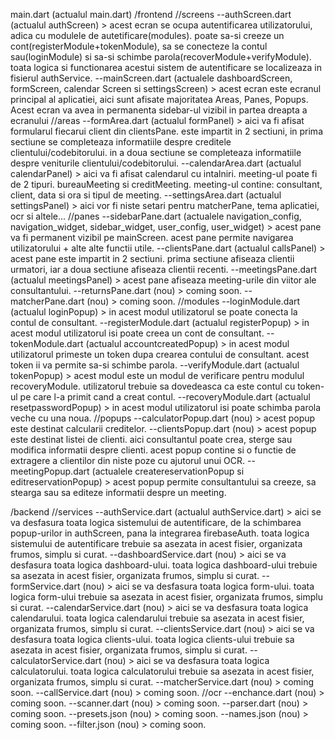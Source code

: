 main.dart (actualul main.dart)
/frontend
//screens
--authScreen.dart (actualul authScreen) > acest ecran se ocupa autentificarea utilizatorului, adica cu modulele de autetificare(modules). poate sa-si creeze un cont(registerModule+tokenModule), sa se conecteze la contul sau(loginModule) si sa-si schimbe parola(recoverModule+verifyModule). toata logica si functionarea acestui sistem de autentificare se localizeaza in fisierul authService.
--mainScreen.dart (actualele dashboardScreen, formScreen, calendar Screen si settingsScreen) > acest ecran este ecranul principal al aplicatiei, aici sunt afisate majoritatea Areas, Panes, Popups. Acest ecran va avea in permanenta sidebar-ul vizibil in partea dreapta a ecranului
//areas
--formArea.dart (actualul formPanel) > aici va fi afisat formularul fiecarui client din clientsPane. este impartit in 2 sectiuni, in prima sectiune se completeaza informatiile despre creditele clientului/codebitorului. in a doua sectiune se completeaza informatiile despre veniturile clientului/codebitorului.
--calendarArea.dart (actualul calendarPanel) > aici va fi afisat calendarul cu intalniri. meeting-ul poate fi de 2 tipuri. bureauMeeting si creditMeeting. meeting-ul contine: consultant, client, data si ora si tipul de meeting.
--settingsArea.dart (actualul settingsPanel) > aici vor fi niste setari pentru matcherPane, tema aplicatiei, ocr si altele...
//panes
--sidebarPane.dart (actualele navigation_config, navigation_widget, sidebar_widget, user_config, user_widget) > acest pane va fi permanent vizibil pe mainScreen. acest pane permite navigarea utilizatorului + alte alte functii utile.
--clientsPane.dart (actualul callsPanel) > acest pane este impartit in 2 sectiuni. prima sectiune afiseaza clientii urmatori, iar a doua sectiune afiseaza clientii recenti.
--meetingsPane.dart (actualul meetingsPanel) > acest pane afiseaza meeting-urile din viitor ale consultantului.
--returnsPane.dart (nou) > coming soon.
--matcherPane.dart (nou) > coming soon.
//modules
--loginModule.dart (actualul loginPopup) > in acest modul utilizatorul se poate conecta la contul de consultant.
--registerModule.dart (actualul registerPopup) > in acest modul utilizatorul isi poate creea un cont de consultant.
--tokenModule.dart (actualul accountcreatedPopup) > in acest modul utilizatorul primeste un token dupa crearea contului de consultant. acest token ii va permite sa-si schimbe parola.
--verifyModule.dart (actualul tokenPopup) > acest modul este un modul de verificare pentru modulul recoveryModule. utilizatorul trebuie sa dovedeasca ca este contul cu token-ul pe care l-a primit cand a creat contul.
--recoveryModule.dart (actualul resetpasswordPopup) > in acest modul utilizatorul isi poate schimba parola veche cu una noua.
//popups
--calculatorPopup.dart (nou) > acest popup este destinat calcularii creditelor.
--clientsPopup.dart (nou) > acest popup este destinat listei de clienti. aici consultantul poate crea, sterge sau modifica informatii despre clienti. acest popup contine si o functie de extragere a clientilor din niste poze cu ajutorul unui OCR.
--meetingPopup.dart (actualele createreservationPopup si editreservationPopup) > acest popup permite consultantului sa creeze, sa stearga sau sa editeze informatii despre un meeting.

/backend
//services
--authService.dart (actualul authService.dart) > aici se va desfasura toata logica sistemului de autentificare, de la schimbarea popup-urilor in authScreen, pana la integrarea firebaseAuth. toata logica sistemului de autentificare trebuie sa asezata in acest fisier, organizata frumos, simplu si curat.
--dashboardService.dart (nou) > aici se va desfasura toata logica dashboard-ului. toata logica dashboard-ului trebuie sa asezata in acest fisier, organizata frumos, simplu si curat.
--formService.dart (nou) > aici se va desfasura toata logica form-ului. toata logica form-ului trebuie sa asezata in acest fisier, organizata frumos, simplu si curat.
--calendarService.dart (nou) > aici se va desfasura toata logica calendarului. toata logica calendarului trebuie sa asezata in acest fisier, organizata frumos, simplu si curat.
--clientsService.dart (nou) > aici se va desfasura toata logica clients-ului. toata logica clients-ului trebuie sa asezata in acest fisier, organizata frumos, simplu si curat.
--calculatorService.dart (nou) > aici se va desfasura toata logica calculatorului. toata logica calculatorului trebuie sa asezata in acest fisier, organizata frumos, simplu si curat.
--matcherService.dart (nou) > coming soon.
--callService.dart (nou) > coming soon.
//ocr
--enchance.dart (nou) > coming soon.
--scanner.dart (nou) > coming soon.
--parser.dart (nou) > coming soon.
--presets.json (nou) > coming soon.
--names.json (nou) > coming soon.
--filter.json (nou) > coming soon.